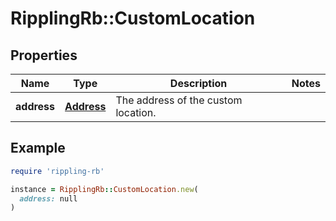 # RipplingRb::CustomLocation

## Properties

| Name | Type | Description | Notes |
| ---- | ---- | ----------- | ----- |
| **address** | [**Address**](Address.md) | The address of the custom location. |  |

## Example

```ruby
require 'rippling-rb'

instance = RipplingRb::CustomLocation.new(
  address: null
)
```

